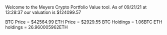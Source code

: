 Welcome to the Meyers Crypto Portfolio Value tool. 
As of 09/21/21 at 13:28:37 our valuation is $124099.57 

BTC Price = $42564.99
 ETH Price = $2929.55
BTC Holdings = 1.06BTC
 ETH holdings = 26.960005962ETH 
